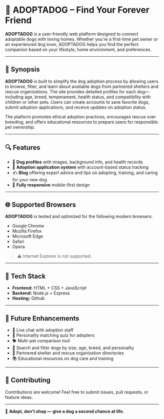 # 🐶 ADOPTADOG – Find Your Forever Friend

**ADOPTADOG** is a user-friendly web platform designed to connect adoptable dogs with loving homes. Whether you're a first-time pet owner or an experienced dog lover, 
ADOPTADOG helps you find the perfect companion based on your lifestyle, home environment, and preferences.

---

## 📝 Synopsis

**ADOPTADOG** is built to simplify the dog adoption process by allowing users to browse, filter, and learn about available dogs from partnered shelters and rescue organizations. 
The site provides detailed profiles for each dog—including age, breed, temperament, health status, and compatibility with children or other pets. 
Users can create accounts to save favorite dogs, submit adoption applications, and receive updates on adoption status.

The platform promotes ethical adoption practices, encourages rescue over breeding, and offers educational resources to prepare users for responsible pet ownership.

---

## 🔍 Features
 
- 📄 **Dog profiles** with images, background info, and health records  
- 📝 **Adoption application system** with account-based status tracking   
- ✍️ **Blog** offering expert advice and tips on adopting, training, and caring for your new dog
- 📱 **Fully responsive** mobile-first design
  
---

## 🌐 Supported Browsers

**ADOPTADOG** is tested and optimized for the following modern browsers:

- Google Chrome  
- Mozilla Firefox  
- Microsoft Edge  
- Safari  
- Opera

> ⚠️ Internet Explorer is not supported.

---

## 🚀 Tech Stack

- **Frontend:** HTML + CSS + JavaScript 
- **Backend:** Node.js + Express    
- **Hosting:** Github

---

## 📌 Future Enhancements
 
- 💬 Live chat with adoption staff  
- 🧩 Personality matching quiz for adopters  
- 🐕 Multi-pet comparison tool
- 🔎 Search and filter dogs by size, age, breed, and personality
- 🐾 Partnered shelter and rescue organization directories
- 📚 Educational resources on dog care and training  

---

## 🤝 Contributing

Contributions are welcome! Feel free to submit issues, pull requests, or feature ideas.

---

🐾 **Adopt, don’t shop — give a dog a second chance at life.**
